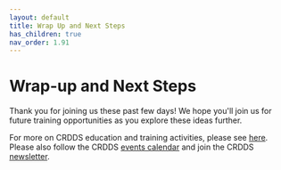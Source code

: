 ```yaml
---
layout: default
title: Wrap Up and Next Steps
has_children: true
nav_order: 1.91
---
```


# Wrap-up and Next Steps

Thank you for joining us these past few days! We hope you'll join us for future training opportunities as you explore these ideas further.

For more on CRDDS education and training activities, please see [here](https://www.colorado.edu/crdds/what-we-do/education-training). Please also follow the CRDDS [events calendar](https://www.colorado.edu/crdds/events) and join the CRDDS [newsletter](https://groups.google.com/a/colorado.edu/g/crdds-news). 
